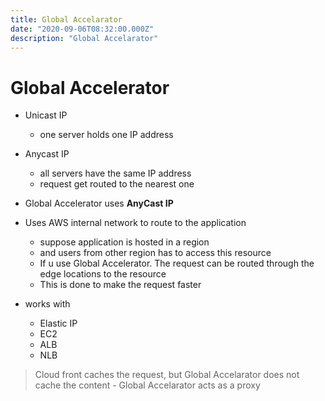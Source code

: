 ```yaml
---
title: Global Accelarator
date: "2020-09-06T08:32:00.000Z"
description: "Global Accelarator"
---
```


# Global Accelerator
- Unicast IP
    - one server holds one IP address
- Anycast IP
    - all servers have the same IP address
    - request get routed to the nearest one

- Global Accelerator uses **AnyCast IP**
- Uses AWS internal network to route to the application
    - suppose application is hosted in a region
    - and users from other region has to access this resource
    - If u use Global Accelerator. The request can be routed through the edge locations to the resource
    - This is done to make the request faster
- works with
    - Elastic IP
    - EC2
    - ALB
    - NLB


> Cloud front caches the request, but Global Accelarator does not cache the content - Global Accelarator acts as a proxy

